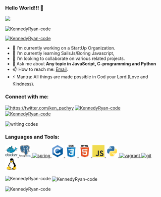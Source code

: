 ### Hello World!!! 👋
<img src="https://github.com/KennedyRyan-code/KennedyRyan-code/blob/main/KennedyRyan-code_portfolio.png">

<!--[![MasterHead](https://mir-s3-cdn-cf.behance.net/project_modules/fs/54b6c068097599.5b50bca476b9b.gif)](https://rishavchanda.io)
### [![Typing SVG](https://readme-typing-svg.demolab.com/?lines=A+Passionate+Full+Stack+JavaScript+Developer+)](https://git.io/typing-svg)
<h1 align="center">Hi 👋, I'm Kennedy Ryan Kimani</h1>
<h3 align="left">A passionate Full Stack developer from Nairobi, Kenya</h3>

<img src="https://github.com/KennedyRyan-code/KennedyRyan-code/blob/main/Algo_badge_Award.png" height="300"> <img src="https://github.com/KennedyRyan-code/KennedyRyan-code/blob/main/OOP%20badge%20Award.png" height="320"> -->

<!--
<img align="left" alt="Coding" width="400" src="https://mir-s3-cdn-cf.behance.net/project_modules/max_1200/79731568097599.5b50bca477735.jpg">

<img align="" width="1000" height="100" alt="Coding" width="400" src="https://mir-s3-cdn-cf.behance.net/project_modules/max_1200/79731568097599.5b50bca477735.jpg">
-->

<p align="left"> <img src="https://komarev.com/ghpvc/?username=KennedyRyan-code&label=Profile%20views&color=0e75b6&style=flat" alt="KennedyRyan-code" /> </p>

<p align="left"> <a href="https://github.com/ryo-ma/github-profile-trophy"><img src="https://github-profile-trophy.vercel.app/?username=KennedyRyan-code" alt="KennedyRyan-code" /></a> </p>

- 🔭 I’m currently working on a StartUp Organization.
- 🌱 I’m currently learning SailsJs/Boring Javascript,
- 👯 I’m looking to collaborate on various related projects.
- 💬 Ask me about **Any topic in JavaScript, C-programming and Python**
- 📫 How to reach me: [Email](kenryan49@gmail.com).
- ⚡ Mantra: All things are made possible in God your Lord.(Love and Kindness).

<h3 align="left">Connect with me:</h3>
<p align="left">
<a href="https://twitter.com/ken_pachyy" target="blank"><img align="center" src="https://raw.githubusercontent.com/rahuldkjain/github-profile-readme-generator/master/src/images/icons/Social/twitter.svg" alt="https://twitter.com/ken_pachyy" height="30" width="40" /></a>
<a href="https://www.linkedin.com/in/kennedy-kim-702781b4/" target="blank"><img align="center" src="https://raw.githubusercontent.com/rahuldkjain/github-profile-readme-generator/master/src/images/icons/Social/linked-in-alt.svg" alt="KennedyRyan-code" height="30" width="40" /></a>
<a href="https://instagram.com/ken_patchie" target="blank"><img align="center" src="https://raw.githubusercontent.com/rahuldkjain/github-profile-readme-generator/master/src/images/icons/Social/instagram.svg" alt="KennedyRyan-code" height="30" width="40" /></a>
</p>

<img alt="writing codes" width='1300' height='500' align="center" src="https://media1.giphy.com/media/PI3QGKFN6XZUCMMqJm/giphy.gif?cid=ecf05e47o2ggol62o8sbe63ur5tr90j2vv3z7cs7am4if89k&rid=giphy.gif&ct=g">
<br clear='all'/>

<h3 align="left">Languages and Tools:</h3>
<p align="left"> <a href="https://www.docker.com/" target="_blank" rel="noreferrer"> <img src="https://raw.githubusercontent.com/devicons/devicon/master/icons/docker/docker-original-wordmark.svg" alt="docker" width="40" height="40"/> </a> <a href="https://www.postgresql.org" target="_blank" rel="noreferrer"> <img src="https://raw.githubusercontent.com/devicons/devicon/master/icons/postgresql/postgresql-original-wordmark.svg" alt="postgresql" width="40" height="40"/> </a> <a href="https://cloud.mongodb.com/" target="_blank" rel="noreferrer"> <img src="https://www.vectorlogo.zone/logos/springio/springio-icon.svg" alt="spring" width="40" height="40"/> </a>
<a align="left"> <a href="https://www.cprogramming.com/" target="_blank" rel="noreferrer"> <img src="https://raw.githubusercontent.com/devicons/devicon/master/icons/c/c-original.svg" alt="c" width="40" height="40"/> </a> <a href="https://www.w3schools.com/css/" target="_blank" rel="noreferrer"> <img src="https://raw.githubusercontent.com/devicons/devicon/master/icons/css3/css3-original-wordmark.svg" alt="css3" width="40" height="40"/> </a> <a href="https://www.w3.org/html/" target="_blank" rel="noreferrer"> <img src="https://raw.githubusercontent.com/devicons/devicon/master/icons/html5/html5-original-wordmark.svg" alt="html5" width="40" height="40"/> </a> <a href="https://developer.mozilla.org/en-US/docs/Web/JavaScript" target="_blank" rel="noreferrer"> <img src="https://raw.githubusercontent.com/devicons/devicon/master/icons/javascript/javascript-original.svg" alt="javascript" width="40" height="40"/> </a> <a href="https://www.python.org" target="_blank" rel="noreferrer"> <img src="https://raw.githubusercontent.com/devicons/devicon/master/icons/python/python-original.svg" alt="python" width="40" height="40"/> </a> <a href="https://www.vagrantup.com/" target="_blank" rel="noreferrer"> <img src="https://www.vectorlogo.zone/logos/vagrantup/vagrantup-icon.svg" alt="vagrant" width="40" height="40"/> </a>
<a href="https://git-scm.com/" target="_blank" rel="noreferrer"> <img src="https://www.vectorlogo.zone/logos/git-scm/git-scm-icon.svg" alt="git" width="40" height="40"/> </a>
<a href="https://www.linux.org/" target="_blank" rel="noreferrer"> <img src="https://raw.githubusercontent.com/devicons/devicon/master/icons/linux/linux-original.svg" alt="linux" width="40" height="40"/> </a></p>

<p><img align="left" src="https://github-readme-stats.vercel.app/api/top-langs?username=KennedyRyan-code&show_icons=true&locale=en&layout=compact" alt="KennedyRyan-code" /></p>

<p>&nbsp;<img align="center" src="https://github-readme-stats.vercel.app/api?username=KennedyRyan-code&show_icons=true&locale=en" alt="KennedyRyan-code" /></p>

<p><img align="center" src="https://github-readme-streak-stats.herokuapp.com/?user=KennedyRyan-code&" alt="KennedyRyan-code" /></p>
